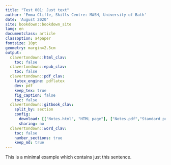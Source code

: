 ```yaml
---
title: "Test 001: Just text"
author: 'Emma Cliffe, Skills Centre: MASH, University of Bath'
date: 'August 2020'
site: bookdown::bookdown_site
lang: en
documentclass: article
classoption: a4paper
fontsize: 10pt
geometry: margin=2.5cm
output:
  clavertondown::html_clav:
    toc: false
  clavertondown::epub_clav:
    toc: false
  clavertondown::pdf_clav:
    latex_engine: pdflatex
    dev: pdf
    keep_tex: true
    fig_caption: false
    toc: false
  clavertondown::gitbook_clav:
    split_by: section
    config:
      download: [["Notes.html", "HTML page"], ["Notes.pdf","Standard print PDF"], ["NotesClear.pdf","Clear print PDF"], ["NotesLarge.pdf","Large print PDF"], ["Notes.docx","Accessible Word document"], ["Notes.epub","Accessible EPub book" ]]
      sharing: no
  clavertondown::word_clav:
    toc: false
    number_sections: true
    keep_md: true
---
```


This is a minimal example which contains just this sentence.

<!--chapter:end:index.Rmd-->

